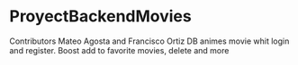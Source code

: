 # ProyectBackendMovies
Contributors Mateo Agosta and Francisco Ortiz
DB animes movie whit login and register. Boost add to favorite movies, delete and more

